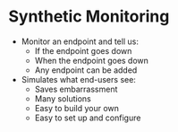 # Synthetic Monitoring

- Monitor an endpoint and tell us:
  - If the endpoint goes down
  - When the endpoint goes down
  - Any endpoint can be added
- Simulates what end-users see:
  - Saves embarrassment
  - Many solutions
  - Easy to build your own
  - Easy to set up and configure
